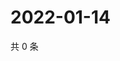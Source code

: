# 2022-01-14

共 0 条

<!-- BEGIN WEIBO -->
<!-- 最后更新时间 Fri Jan 14 2022 19:10:22 GMT+0800 (China Standard Time) -->

<!-- END WEIBO -->
